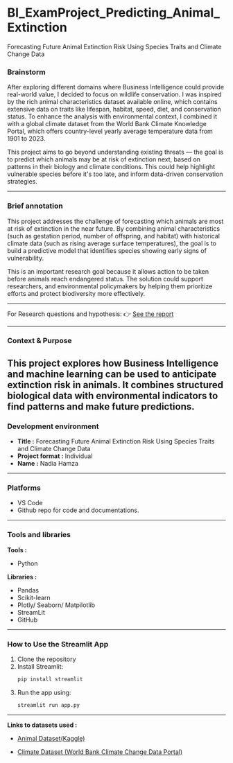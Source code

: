 # BI_ExamProject_Predicting_Animal_Extinction
Forecasting Future Animal Extinction Risk Using Species Traits and Climate Change Data

### Brainstorm
After exploring different domains where Business Intelligence could provide real-world value, I decided to focus on wildlife conservation. I was inspired by the rich animal characteristics dataset available online, which contains extensive data on traits like lifespan, habitat, speed, diet, and conservation status. To enhance the analysis with environmental context, I combined it with a global climate dataset from the World Bank Climate Knowledge Portal, which offers country-level yearly average temperature data from 1901 to 2023.

This project aims to go beyond understanding existing threats — the goal is to predict which animals may be at risk of extinction next, based on patterns in their biology and climate conditions. This could help highlight vulnerable species before it's too late, and inform data-driven conservation strategies.

---

### Brief annotation
This project addresses the challenge of forecasting which animals are most at risk of extinction in the near future. By combining animal characteristics (such as gestation period, number of offspring, and habitat) with historical climate data (such as rising average surface temperatures), the goal is to build a predictive model that identifies species showing early signs of vulnerability. 

This is an important research goal because it allows action to be taken before animals reach endangered status. The solution could support researchers, and environmental policymakers by helping them prioritize efforts and protect biodiversity more effectively.

---

For Research questions and hypothesis: 
👉 [See the report](./Report.md)

---

### Context & Purpose
This project explores how Business Intelligence and machine learning can be used to anticipate extinction risk in animals. It combines structured biological data with environmental indicators to find patterns and make future predictions.
---

### Development environment
* **Title :** Forecasting Future Animal Extinction Risk Using Species Traits and Climate Change Data
* **Project format :** Individual
* **Name :** Nadia Hamza
---

### Platforms
* VS Code
* Github repo for code and documentations.

---

### Tools and libraries
**Tools :** 
* Python

**Libraries :**
* Pandas
* Scikit-learn
* Plotly/ Seaborn/ Matpilotlib
* StreamLit
* GitHub

---

### How to Use the Streamlit App

1. Clone the repository
2. Install Streamlit:
   ```bash
   pip install streamlit
3. Run the app using:
   ```bash
   streamlit run app.py
---

**Links to datasets used :**

* [Animal Dataset(Kaggle)](https://www.kaggle.com/datasets/iamsouravbanerjee/animal-information-dataset?resource=download)

* [Climate Dataset (World Bank Climate Change Data Portal)](https://climateknowledgeportal.worldbank.org/download-data)
